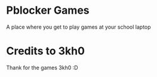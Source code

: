 # Pblocker Games
A place where you get to play games at your school laptop


# Credits to 3kh0
Thank for the games 3kh0 :D
